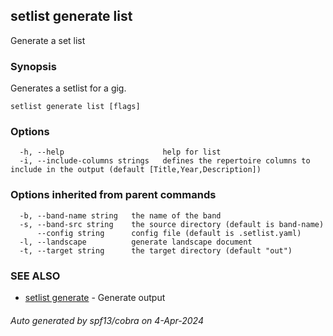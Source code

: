 ## setlist generate list

Generate a set list

### Synopsis

Generates a setlist for a gig.


```
setlist generate list [flags]
```

### Options

```
  -h, --help                      help for list
  -i, --include-columns strings   defines the repertoire columns to include in the output (default [Title,Year,Description])
```

### Options inherited from parent commands

```
  -b, --band-name string   the name of the band
  -s, --band-src string    the source directory (default is band-name)
      --config string      config file (default is .setlist.yaml)
  -l, --landscape          generate landscape document
  -t, --target string      the target directory (default "out")
```

### SEE ALSO

* [setlist generate](setlist_generate.md)	 - Generate output

###### Auto generated by spf13/cobra on 4-Apr-2024

